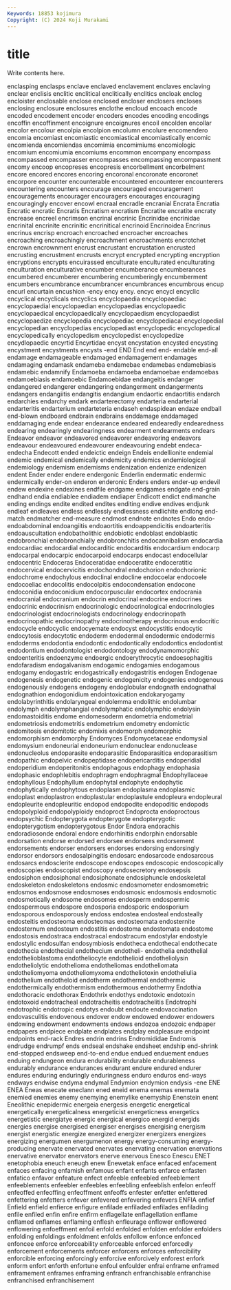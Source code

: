 ```yaml
---
Keywords: 18853 kojimura
Copyright: (C) 2024 Koji Murakami
---
```


# title

Write contents here.



 enclasping enclasps enclave enclaved enclavement enclaves enclaving
enclear enclisis enclitic enclitical enclitically enclitics encloak enclog encloister enclosable
enclose enclosed encloser enclosers encloses enclosing enclosure enclosures enclothe encloud
encoach encode encoded encodement encoder encoders encodes encoding encodings encoffin
encoffinment encoignure encoignures encoil encolden encollar encolor encolour encolpia encolpion
encolumn encolure encomendero encomia encomiast encomiastic encomiastical encomiastically encomic encomienda
encomiendas encomimia encomimiums encomiologic encomium encomiumia encomiums encommon encompany encompass
encompassed encompasser encompasses encompassing encompassment encomy encoop encopreses encopresis encorbellment
encorbelment encore encored encores encoring encoronal encoronate encoronet encorpore encounter
encounterable encountered encounterer encounterers encountering encounters encourage encouraged encouragement encouragements
encourager encouragers encourages encouraging encouragingly encover encowl encraal encradle encranial
Encrata Encratia Encratic encratic Encratis Encratism encratism Encratite encratite encraty
encrease encreel encrimson encrinal encrinic Encrinidae encrinidae encrinital encrinite encrinitic
encrinitical encrinoid Encrinoidea Encrinus encrinus encrisp encroach encroached encroacher encroaches
encroaching encroachingly encroachment encroachments encrotchet encrown encrownment encrust encrustant encrustation
encrusted encrusting encrustment encrusts encrypt encrypted encrypting encryption encryptions encrypts
encuirassed enculturate enculturated enculturating enculturation enculturative encumber encumberance encumberances encumbered
encumberer encumbering encumberingly encumberment encumbers encumbrance encumbrancer encumbrances encumbrous encup
encurl encurtain encushion -ency ency ency. encyc encycl encyclic encyclical
encyclicals encyclics encyclopaedia encyclopaediac encyclopaedial encyclopaedian encyclopaedias encyclopaedic encyclopaedical encyclopaedically
encyclopaedism encyclopaedist encyclopaedize encyclopedia encyclopediac encyclopediacal encyclopedial encyclopedian encyclopedias encyclopediast
encyclopedic encyclopedical encyclopedically encyclopedism encyclopedist encyclopedize encydlopaedic encyrtid Encyrtidae encyst
encystation encysted encysting encystment encystments encysts -end END End end
end- endable end-all endamage endamageable endamaged endamagement endamages endamaging endamask
endameba endamebae endamebas endamebiasis endamebic endamnify Endamoeba endamoeba endamoebae endamoebas
endamoebiasis endamoebic Endamoebidae endangeitis endanger endangered endangerer endangering endangerment endangerments
endangers endangiitis endangitis endangium endaortic endaortitis endarch endarchies endarchy endark
endarterectomy endarteria endarterial endarteritis endarterium endarteteria endaseh endaspidean endaze endball
end-blown endboard endbrain endbrains enddamage enddamaged enddamaging ende endear endearance
endeared endearedly endearedness endearing endearingly endearingness endearment endearments endears Endeavor
endeavor endeavored endeavorer endeavoring endeavors endeavour endeavoured endeavourer endeavouring endebt
endeca- endecha Endecott ended endeictic endeign Endeis endellionite endemial endemic
endemical endemically endemicity endemics endemiological endemiology endemism endemisms endenization endenize
endenizen endent Ender ender endere endergonic Enderlin endermatic endermic endermically
ender-on enderon enderonic Enders enders ender-up endevil endew endexine endexines
endfile endgame endgames endgate end-grain endhand endia endiablee endiadem endiaper
Endicott endict endimanche ending endings endite endited endites enditing endive
endives endjunk endleaf endleaves endless endlessly endlessness endlichite endlong end-match
endmatcher end-measure endmost endnote endnotes Endo endo- endoabdominal endoangiitis endoaortitis
endoappendicitis endoarteritis endoauscultation endobatholithic endobiotic endoblast endoblastic endobronchial endobronchially endobronchitis
endocannibalism endocardia endocardiac endocardial endocarditic endocarditis endocardium endocarp endocarpal endocarpic
endocarpoid endocarps endocast endocellular endocentric Endoceras Endoceratidae endoceratite endoceratitic endocervical
endocervicitis endochondral endochorion endochorionic endochrome endochylous endoclinal endocline endocoelar endocoele
endocoeliac endocolitis endocolpitis endocondensation endocone endoconidia endoconidium endocorpuscular endocortex endocrania
endocranial endocranium endocrin endocrinal endocrine endocrines endocrinic endocrinism endocrinologic endocrinological
endocrinologies endocrinologist endocrinologists endocrinology endocrinopath endocrinopathic endocrinopathy endocrinotherapy endocrinous endocritic
endocycle endocyclic endocyemate endocyst endocystitis endocytic endocytosis endocytotic endoderm endodermal
endodermic endodermis endoderms endodontia endodontic endodontically endodontics endodontist endodontium endodontologist
endodontology endodynamomorphic endoenteritis endoenzyme endoergic endoerythrocytic endoesophagitis endofaradism endogalvanism endogamic
endogamies endogamous endogamy endogastric endogastrically endogastritis endogen Endogenae endogenesis endogenetic
endogenic endogenicity endogenies endogenous endogenously endogens endogeny endoglobular endognath endognathal
endognathion endogonidium endointoxication endokaryogamy endolabyrinthitis endolaryngeal endolemma endolithic endolumbar endolymph
endolymphangial endolymphatic endolymphic endolysin endomastoiditis endome endomesoderm endometria endometrial endometriosis
endometritis endometrium endometry endomictic endomitosis endomitotic endomixis endomorph endomorphic endomorphism
endomorphy Endomyces Endomycetaceae endomysial endomysium endoneurial endoneurium endonuclear endonuclease endonucleolus
endoparasite endoparasitic Endoparasitica endoparasitism endopathic endopelvic endopeptidase endopericarditis endoperidial endoperidium
endoperitonitis endophagous endophagy endophasia endophasic endophlebitis endophragm endophragmal Endophyllaceae endophyllous
Endophyllum endophytal endophyte endophytic endophytically endophytous endoplasm endoplasma endoplasmic endoplast
endoplastron endoplastular endoplastule endopleura endopleural endopleurite endopleuritic endopod endopodite endopoditic
endopods endopolyploid endopolyploidy endoproct Endoprocta endoproctous endopsychic Endopterygota endopterygote endopterygotic
endopterygotism endopterygotous Endor Endora endorachis endoradiosonde endoral endore endorhinitis endorphin
endorsable endorsation endorse endorsed endorsee endorsees endorsement endorsements endorser endorsers
endorses endorsing endorsingly endorsor endorsors endosalpingitis endosarc endosarcode endosarcous endosarcs
endosclerite endoscope endoscopes endoscopic endoscopically endoscopies endoscopist endoscopy endosecretory endosepsis
endosiphon endosiphonal endosiphonate endosiphuncle endoskeletal endoskeleton endoskeletons endosmic endosmometer endosmometric
endosmos endosmose endosmoses endosmosic endosmosis endosmotic endosmotically endosome endosomes endosperm
endospermic endospermous endospore endosporia endosporic endosporium endosporous endosporously endoss endostea
endosteal endosteally endosteitis endosteoma endosteomas endosteomata endosternite endosternum endosteum endostitis
endostoma endostomata endostome endostosis endostraca endostracal endostracum endostylar endostyle endostylic
endosulfan endosymbiosis endotheca endothecal endothecate endothecia endothecial endothecium endotheli- endothelia
endothelial endothelioblastoma endotheliocyte endothelioid endotheliolysin endotheliolytic endothelioma endotheliomas endotheliomata endotheliomyoma
endotheliomyxoma endotheliotoxin endotheliulia endothelium endotheloid endotherm endothermal endothermic endothermically endothermism
endothermous endothermy Endothia endothoracic endothorax Endothrix endothys endotoxic endotoxin endotoxoid
endotracheal endotracheitis endotrachelitis Endotrophi endotrophic endotropic endotys endoubt endoute endovaccination
endovasculitis endovenous endover endow endowed endower endowers endowing endowment endowments
endows endozoa endozoic endpaper endpapers endpiece endplate endplates endplay endpleasure
endpoint endpoints end-rack Endres endrin endrins Endromididae Endromis endrudge endrumpf
ends endseal endshake endsheet endship end-shrink end-stopped endsweep end-to-end endue
endued enduement endues enduing endungeon endura endurability endurable endurableness endurably
endurance endurances endurant endure endured endurer endures enduring enduringly enduringness
enduro enduros end-ways endways endwise endyma endymal Endymion endymion endysis
-ene ENE ENEA Eneas enecate eneclann ened eneid enema enemas
enemata enemied enemies enemy enemying enemylike enemyship Enenstein enent Eneolithic
enepidermic energeia energesis energetic energetical energetically energeticalness energeticist energeticness energetics
energetistic energiatye energic energical energico energid energids energies energise energised
energiser energises energising energism energist energistic energize energized energizer energizers
energizes energizing energumen energumenon energy energy-consuming energy-producing enervate enervated enervates
enervating enervation enervations enervative enervator enervators enerve enervous Enesco Enescu
ENET enetophobia eneuch eneugh enew Enewetak enface enfaced enfacement enfaces
enfacing enfamish enfamous enfant enfants enfarce enfasten enfatico enfavor enfeature
enfect enfeeble enfeebled enfeeblement enfeeblements enfeebler enfeebles enfeebling enfeeblish enfelon
enfeoff enfeoffed enfeoffing enfeoffment enfeoffs enfester enfetter enfettered enfettering enfetters
enfever enfevered enfevering enfevers ENFIA enfief Enfield enfield enfierce enfigure
enfilade enfiladed enfilades enfilading enfile enfiled enfin enfire enfirm enflagellate
enflagellation enflame enflamed enflames enflaming enflesh enfleurage enflower enflowered enflowering
enfoeffment enfoil enfold enfolded enfolden enfolder enfolders enfolding enfoldings enfoldment
enfolds enfollow enfonce enfonced enfoncee enforce enforceability enforceable enforced enforcedly
enforcement enforcements enforcer enforcers enforces enforcibility enforcible enforcing enforcingly enforcive
enforcively enforest enfork enform enfort enforth enfortune enfoul enfoulder enfrai
enframe enframed enframement enframes enframing enfranch enfranchisable enfranchise enfranchised enfranchisement
